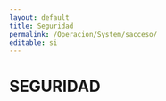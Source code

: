 ```yaml
---
layout: default
title: Seguridad
permalink: /Operacion/System/sacceso/
editable: si
---
```


# SEGURIDAD

